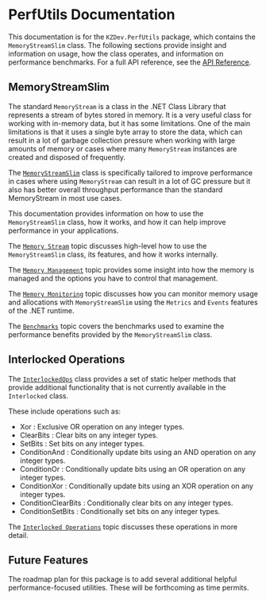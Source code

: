 # PerfUtils Documentation

This documentation is for the `KZDev.PerfUtils` package, which contains the `MemoryStreamSlim` class. The following sections provide insight and information on usage, how the class operates, and information on performance benchmarks. For a full API reference, see the [API Reference](xref:KZDev.PerfUtils).

## MemoryStreamSlim

The standard `MemoryStream` is a class in the .NET Class Library that represents a stream of bytes stored in memory. It is a very useful class for working with in-memory data, but it has some limitations. One of the main limitations is that it uses a single byte array to store the data, which can result in a lot of garbage collection pressure when working with large amounts of memory or cases where many `MemoryStream` instances are created and disposed of frequently.

The [`MemoryStreamSlim`](xref:KZDev.PerfUtils.MemoryStreamSlim) class is specifically tailored to improve performance in cases where using `MemoryStream` can result in a lot of GC pressure but it also has better overall throughput performance than the standard MemoryStream in most use cases.

This documentation provides information on how to use the `MemoryStreamSlim` class, how it works, and how it can help improve performance in your applications.

The [`Memory Stream`](./memorystreamslim.md) topic discusses high-level how to use the `MemoryStreamSlim` class, its features, and how it works internally.

The [`Memory Management`](./memory-management.md) topic provides some insight into how the memory is managed and the options you have to control that management.

The [`Memory Monitoring`](./memory-monitoring.md) topic discusses how you can monitor memory usage and allocations with `MemoryStreamSlim` using the `Metrics` and `Events` features of the .NET runtime.

The [`Benchmarks`](./benchmarks.md) topic covers the benchmarks used to examine the performance benefits provided by the `MemoryStreamSlim` class.

## Interlocked Operations

The [`InterlockedOps`](xref:KZDev.PerfUtils.InterlockedOps) class provides a set of static helper methods that provide additional functionality that is not currently available in the `Interlocked` class.

These include operations such as:

* Xor : Exclusive OR operation on any integer types.
* ClearBits : Clear bits on any integer types.
* SetBits : Set bits on any integer types.
* ConditionAnd : Conditionally update bits using an AND operation on any integer types.
* ConditionOr : Conditionally update bits using an OR operation on any integer types.
* ConditionXor : Conditionally update bits using an XOR operation on any integer types.
* ConditionClearBits : Conditionally clear bits on any integer types.
* ConditionSetBits : Conditionally set bits on any integer types.

The [`Interlocked Operations`](./interlockedops.md) topic discusses these operations in more detail.

## Future Features

The roadmap plan for this package is to add several additional helpful performance-focused utilities. These will be forthcoming as time permits.
